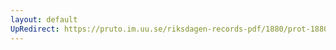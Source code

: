 ```yaml
---
layout: default
UpRedirect: https://pruto.im.uu.se/riksdagen-records-pdf/1880/prot-1880--fk--005/prot-1880--fk--005_000.pdf
---
```

